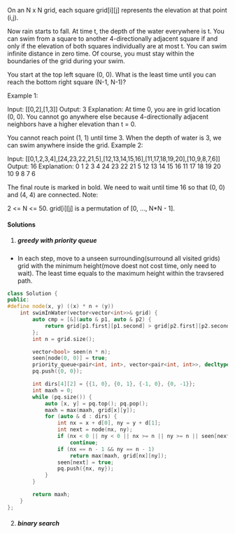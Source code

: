 On an N x N grid, each square grid[i][j] represents the elevation at that point (i,j).

Now rain starts to fall. At time t, the depth of the water everywhere is t. You can swim from a square to another 4-directionally adjacent square if and only if the elevation of both squares individually are at most t. You can swim infinite distance in zero time. Of course, you must stay within the boundaries of the grid during your swim.

You start at the top left square (0, 0). What is the least time until you can reach the bottom right square (N-1, N-1)?

Example 1:

Input: [[0,2],[1,3]]
Output: 3
Explanation:
At time 0, you are in grid location (0, 0).
You cannot go anywhere else because 4-directionally adjacent neighbors have a higher elevation than t = 0.

You cannot reach point (1, 1) until time 3.
When the depth of water is 3, we can swim anywhere inside the grid.
Example 2:

Input: [[0,1,2,3,4],[24,23,22,21,5],[12,13,14,15,16],[11,17,18,19,20],[10,9,8,7,6]]
Output: 16
Explanation:
 0  1  2  3  4
24 23 22 21  5
12 13 14 15 16
11 17 18 19 20
10  9  8  7  6

The final route is marked in bold.
We need to wait until time 16 so that (0, 0) and (4, 4) are connected.
Note:

2 <= N <= 50.
grid[i][j] is a permutation of [0, ..., N*N - 1].

#### Solutions

1. ##### greedy with priority queue

- In each step, move to a unseen surrounding(surround all visited grids) grid with the minimum height(move doest not cost time, only need to wait). The least time equals to the maximum height within the travsered path.

```cpp
class Solution {
public:
#define node(x, y) ((x) * n + (y))
    int swimInWater(vector<vector<int>>& grid) {
        auto cmp = [&](auto & p1, auto & p2) {
            return grid[p1.first][p1.second] > grid[p2.first][p2.second];
        };
        int n = grid.size();

        vector<bool> seen(n * n);
        seen[node(0, 0)] = true;
        priority_queue<pair<int, int>, vector<pair<int, int>>, decltype(cmp)> pq(cmp);
        pq.push({0, 0});

        int dirs[4][2] = {{1, 0}, {0, 1}, {-1, 0}, {0, -1}};
        int maxh = 0;
        while (pq.size()) {
            auto [x, y] = pq.top(); pq.pop();
            maxh = max(maxh, grid[x][y]);
            for (auto & d : dirs) {
                int nx = x + d[0], ny = y + d[1];
                int next = node(nx, ny);
                if (nx < 0 || ny < 0 || nx >= n || ny >= n || seen[next])
                    continue;
                if (nx == n - 1 && ny == n - 1)
                    return max(maxh, grid[nx][ny]);
                seen[next] = true;
                pq.push({nx, ny});
            }
        }

        return maxh;
    }
};
```

2. ##### binary search
